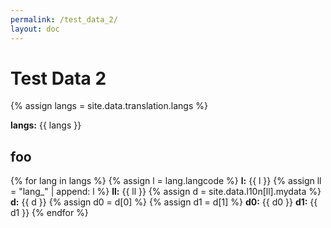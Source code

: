```yaml
---
permalink: /test_data_2/
layout: doc
---
```


Test Data 2
===========

{% assign langs = site.data.translation.langs %}

**langs:** {{ langs }}

foo
---

{% for lang in langs %}
  {% assign l = lang.langcode %}
  **l:** {{ l }}
  {% assign ll = "lang_" | append: l %}
  **ll:** {{ ll }}
  {% assign d = site.data.l10n[ll].mydata %}
  **d:** {{ d }}
  {% assign d0 = d[0] %}
  {% assign d1 = d[1] %}
  **d0:** {{ d0 }}
  **d1:** {{ d1 }}
{% endfor %}

